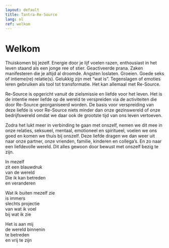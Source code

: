 ```yaml
---
layout: default
title: Tantra-Re-Source
lang: nl
ref: welkom
---
```

# Welkom


Thuiskomen bij jezelf. Energie door je lijf voelen razen, enthousiast in het leven staand als een jonge ree of stier. Geactiveerde prana. Zaken manifesteren die je altijd al droomde. Angsten loslaten. Groeien. Goede seks of intieme(re) relatie(s). Gelukkig zijn met “wat is”. Tegenslagen of emoties leren gebruiken als tool tot transformatie. Het kan allemaal met Re-Source.


Re-Source is opgericht vanuit de zielsmissie en liefde voor het leven. Het is de intentie meer liefde op de wereld te verspreiden via de activiteiten die door Re-Source georganiseerd worden. De basis voor verspreiding van deze liefde is voor Re-Source niets minder dan onze gezinswereld of onze bedrijfswereld omdat we daar ook de grootste tijd van ons leven vertoeven.


Zodra het lukt meer in verbinding te gaan met onszelf, nemen we dit mee in onze relaties, seksueel, mentaal, emotioneel en spiritueel, voelen we ons goed en komen we thuis bij onszelf. Deze liefde dragen we dan weer uit naar onze partner, onze vrienden, familie, kinderen en collega’s. En zo naar een liefdevolle wereld. Dit alles gewoon door bewust met onszelf bezig te zijn.


In mezelf  
zit een blauwdruk  
van de wereld  
Die ik kan betreden  
en veranderen  
  
Wat ik buiten mezelf zie  
is immers  
slechts projectie  
van wat ik voel  
bij wat ik zie  
  
Het is aan mij  
de wereld binnenin  
te betreden  
en vrij te zijn  